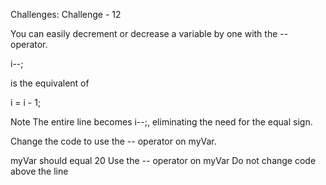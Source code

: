 Challenges: Challenge - 12

You can easily decrement or decrease a variable by one with the -- operator.

i--;

is the equivalent of

i = i - 1;

Note
The entire line becomes i--;, eliminating the need for the equal sign.


Change the code to use the -- operator on myVar.

myVar should equal 20
Use the -- operator on myVar
Do not change code above the line